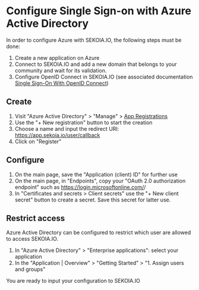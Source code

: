 # Configure Single Sign-on with Azure Active Directory

In order to configure Azure with SEKOIA.IO, the following steps must be done:

1. Create a new application on Azure
2. Connect to SEKOIA.IO and add a new domain that belongs to your community and wait for its validation.
3. Configure OpenID Connect in SEKOIA.IO (see associated documentation [Single Sign-On With OpenID Connect](../SSO_openid_connect.md))

## Create

1. Visit "Azure Active Directory" > "Manage" > [App Registrations](https://portal.azure.com/#view/Microsoft_AAD_IAM/ActiveDirectoryMenuBlade/~/RegisteredApps)
2. Use the "+ New registration" button to start the creation
3. Choose a name and input the redirect URI: https://app.sekoia.io/user/callback
4. Click on "Register"

## Configure

1. On the main page, save the "Application (client) ID" for further use
2. On the main page, in "Endpoints", copy your "OAuth 2.0 authorization endpoint" such as https://login.microsoftonline.com/<YOUR TENANT ID>/
3. In "Certificates and secrets > Client secrets" use the "+ New client secret" button to create a secret. Save this secret for latter use. 

## Restrict access

Azure Active Directory can be configured to restrict which user are allowed to access SEKOIA.IO.

1. In "Azure Active Directory" > "Enterprise applications": select your application
2. In the "Application | Overview" > "Getting Started" > "1. Assign users and groups"

You are ready to input your configuration to SEKOIA.IO